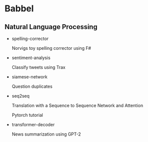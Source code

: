 # Babbel
## Natural Language Processing


* spelling-corrector

    Norvigs toy spelling corrector using F#

* sentiment-analysis

    Classify tweets using Trax

* siamese-network

    Question duplicates

* seq2seq

    Translation with a Sequence to Sequence Network and Attention

    Pytorch tutorial

* transformer-decoder

    News summarization using GPT-2
